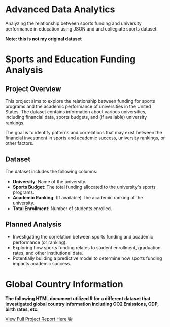 # Advanced Data Analytics
Analyzing the relationship between sports funding and university performance in education using JSON and and collegiate sports dataset. 

**Note: this is not my original dataset**


# Sports and Education Funding Analysis

## Project Overview
This project aims to explore the relationship between funding for sports programs and the academic performance of universities in the United States. The dataset contains information about various universities, including financial data, sports budgets, and (if available) university rankings.

The goal is to identify patterns and correlations that may exist between the financial investment in sports and academic success, university rankings, or other factors.

## Dataset
The dataset includes the following columns:
- **University**: Name of the university.
- **Sports Budget**: The total funding allocated to the university's sports programs.
- **Academic Ranking**: (If available) The academic ranking of the university.
- **Total Enrollment**: Number of students enrolled.

## Planned Analysis
- Investigating the correlation between sports funding and academic performance (or ranking).
- Exploring how sports funding relates to student enrollment, graduation rates, and other institutional data.
- Potentially building a predictive model to determine how sports funding impacts academic success.

# Global Country Information 

**The following HTML document utilized R for a different dataset that investigated global country information including CO2 Emissions, GDP, birth rates, etc.**

[View Full Project Report Here 😸](https://rpubs.com/rmwebb23/1216944)
